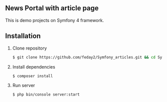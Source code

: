 News Portal with article page
-----------

This is demo projects on Symfony 4 framework.

Installation
------------

1. Clone repository

    ```bash
    $ git clone https://github.com/feday2/Symfony_articles.git && cd Symfony_articles
    ```
    
2. Install dependencies

    ```bash
    $ composer install
    ```
    
3. Run server

    ```bash
    $ php bin/console server:start
    ```
